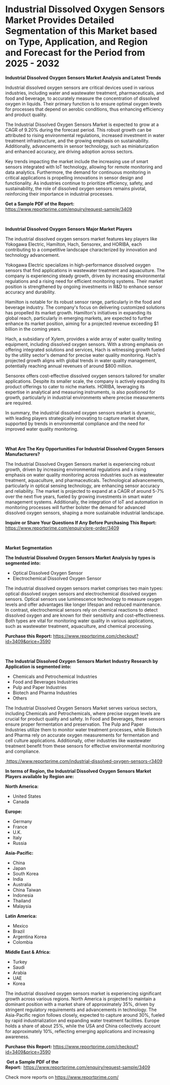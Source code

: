 <p><h1>Industrial Dissolved Oxygen Sensors Market Provides Detailed Segmentation of this Market based on Type, Application, and Region and Forecast for the Period from 2025 - 2032</h1></p><p><strong>Industrial Dissolved Oxygen Sensors Market Analysis and Latest Trends</strong></p>
<p><p>Industrial dissolved oxygen sensors are critical devices used in various industries, including water and wastewater treatment, pharmaceuticals, and food and beverage, to accurately measure the concentration of dissolved oxygen in liquids. Their primary function is to ensure optimal oxygen levels for processes that depend on aerobic conditions, thus enhancing efficiency and product quality.</p><p>The Industrial Dissolved Oxygen Sensors Market is expected to grow at a CAGR of 9.20% during the forecast period. This robust growth can be attributed to rising environmental regulations, increased investment in water treatment infrastructure, and the growing emphasis on sustainability. Additionally, advancements in sensor technology, such as miniaturization and enhanced accuracy, are driving adoption across sectors. </p><p>Key trends impacting the market include the increasing use of smart sensors integrated with IoT technology, allowing for remote monitoring and data analytics. Furthermore, the demand for continuous monitoring in critical applications is propelling innovations in sensor design and functionality. As industries continue to prioritize efficiency, safety, and sustainability, the role of dissolved oxygen sensors remains pivotal, reinforcing their importance in industrial processes.</p></p>
<p><strong>Get a Sample PDF of the Report:&nbsp;</strong> <a href="https://www.reportprime.com/enquiry/request-sample/3409?utm_campaign=2780&utm_medium=2&utm_source=Github&utm_content=ia&utm_term=18032025&utm_id=industrial-dissolved-oxygen-sensors">https://www.reportprime.com/enquiry/request-sample/3409</a></p>
<p>&nbsp;</p>
<p><strong>Industrial Dissolved Oxygen Sensors Major Market Players</strong></p>
<p><p>The industrial dissolved oxygen sensors market features key players like Yokogawa Electric, Hamilton, Hach, Sensorex, and HORIBA, each contributing to a competitive landscape characterized by innovation and technology advancement.</p><p>Yokogawa Electric specializes in high-performance dissolved oxygen sensors that find applications in wastewater treatment and aquaculture. The company is experiencing steady growth, driven by increasing environmental regulations and a rising need for efficient monitoring systems. Their market position is strengthened by ongoing investments in R&D to enhance sensor accuracy and durability.</p><p>Hamilton is notable for its robust sensor range, particularly in the food and beverage industry. The company's focus on delivering customized solutions has propelled its market growth. Hamilton's initiatives in expanding its global reach, particularly in emerging markets, are expected to further enhance its market position, aiming for a projected revenue exceeding $1 billion in the coming years.</p><p>Hach, a subsidiary of Xylem, provides a wide array of water quality testing equipment, including dissolved oxygen sensors. With a strong emphasis on offering integrated solutions and services, Hach is witnessing growth fueled by the utility sector's demand for precise water quality monitoring. Hach's projected growth aligns with global trends in water quality management, potentially reaching annual revenues of around $800 million.</p><p>Sensorex offers cost-effective dissolved oxygen sensors tailored for smaller applications. Despite its smaller scale, the company is actively expanding its product offerings to cater to niche markets. HORIBA, leveraging its expertise in analytical and measuring instruments, is also positioned for growth, particularly in industrial environments where precise measurements are required.</p><p>In summary, the industrial dissolved oxygen sensors market is dynamic, with leading players strategically innovating to capture market share, supported by trends in environmental compliance and the need for improved water quality monitoring.</p></p>
<p>&nbsp;</p>
<p><strong>What Are The Key Opportunities For Industrial Dissolved Oxygen Sensors Manufacturers?</strong></p>
<p><p>The Industrial Dissolved Oxygen Sensors market is experiencing robust growth, driven by increasing environmental regulations and a rising emphasis on water quality monitoring across industries such as wastewater treatment, aquaculture, and pharmaceuticals. Technological advancements, particularly in optical sensing technology, are enhancing sensor accuracy and reliability. The market is projected to expand at a CAGR of around 5-7% over the next five years, fueled by growing investments in smart water management systems. Additionally, the integration of IoT and automation in monitoring processes will further bolster the demand for advanced dissolved oxygen sensors, shaping a more sustainable industrial landscape.</p></p>
<p><strong>Inquire or Share Your Questions If Any Before Purchasing This Report:</strong> <a href="https://www.reportprime.com/enquiry/pre-order/3409?utm_campaign=2780&utm_medium=2&utm_source=Github&utm_content=ia&utm_term=18032025&utm_id=industrial-dissolved-oxygen-sensors">https://www.reportprime.com/enquiry/pre-order/3409</a></p>
<p>&nbsp;</p>
<p><strong>Market Segmentation</strong></p>
<p><strong>The Industrial Dissolved Oxygen Sensors Market Analysis by types is segmented into:</strong></p>
<p><ul><li>Optical Dissolved Oxygen Sensor</li><li>Electrochemical Dissolved Oxygen Sensor</li></ul></p>
<p><p>The industrial dissolved oxygen sensors market comprises two main types: optical dissolved oxygen sensors and electrochemical dissolved oxygen sensors. Optical sensors use luminescence technology to measure oxygen levels and offer advantages like longer lifespan and reduced maintenance. In contrast, electrochemical sensors rely on chemical reactions to detect dissolved oxygen and are known for their sensitivity and cost-effectiveness. Both types are vital for monitoring water quality in various applications, such as wastewater treatment, aquaculture, and chemical processing.</p></p>
<p><strong>Purchase this Report:&nbsp;</strong><a href="https://www.reportprime.com/checkout?id=3409&price=3590&utm_campaign=2780&utm_medium=2&utm_source=Github&utm_content=ia&utm_term=18032025&utm_id=industrial-dissolved-oxygen-sensors">https://www.reportprime.com/checkout?id=3409&price=3590</a></p>
<p>&nbsp;</p>
<p><strong>The Industrial Dissolved Oxygen Sensors Market Industry Research by Application is segmented into:</strong></p>
<p><ul><li>Chemicals and Petrochemical Industries</li><li>Food and Beverages Industries</li><li>Pulp and Paper Industries</li><li>Biotech and Pharma Industries</li><li>Others</li></ul></p>
<p><p>The Industrial Dissolved Oxygen Sensors Market serves various sectors, including Chemicals and Petrochemicals, where precise oxygen levels are crucial for product quality and safety. In Food and Beverages, these sensors ensure proper fermentation and preservation. The Pulp and Paper Industries utilize them to monitor water treatment processes, while Biotech and Pharma rely on accurate oxygen measurements for fermentation and cell culture applications. Additionally, other industries like wastewater treatment benefit from these sensors for effective environmental monitoring and compliance.</p></p>
<p><a href="https://www.reportprime.com/industrial-dissolved-oxygen-sensors-r3409?utm_campaign=2780&utm_medium=2&utm_source=Github&utm_content=ia&utm_term=18032025&utm_id=industrial-dissolved-oxygen-sensors">&nbsp;https://www.reportprime.com/industrial-dissolved-oxygen-sensors-r3409</a></p>
<p><strong>In terms of Region, the Industrial Dissolved Oxygen Sensors Market Players available by Region are:</strong></p>
<p>
    <p> <strong> North America: </strong>
        <ul>
            <li>United States</li>
            <li>Canada</li>
        </ul>
        </p> 
    <p> <strong> Europe: </strong>
        <ul>
            <li>Germany</li>
            <li>France</li>
            <li>U.K.</li>
            <li>Italy</li>
            <li>Russia</li>
        </ul>
        </p> 
    <p> <strong> Asia-Pacific: </strong>
        <ul>
            <li>China</li>
            <li>Japan</li>
            <li>South Korea</li>
            <li>India</li>
            <li>Australia</li>
            <li>China Taiwan</li>
            <li>Indonesia</li>
            <li>Thailand</li>
            <li>Malaysia</li>
        </ul>
        </p> 
    <p> <strong> Latin America: </strong>
        <ul>
            <li>Mexico</li>
            <li>Brazil</li>
            <li>Argentina Korea</li>
            <li>Colombia</li>
        </ul>
        </p> 
    <p> <strong> Middle East & Africa: </strong>
        <ul>
            <li>Turkey</li>
            <li>Saudi</li>
            <li>Arabia</li>
            <li>UAE</li>
            <li>Korea</li>
        </ul>
    </p>
    </p>
<p><p>The industrial dissolved oxygen sensors market is experiencing significant growth across various regions. North America is projected to maintain a dominant position with a market share of approximately 35%, driven by stringent regulatory requirements and advancements in technology. The Asia-Pacific region follows closely, expected to capture around 30%, fueled by rapid industrialization and expanding water treatment facilities. Europe holds a share of about 25%, while the USA and China collectively account for approximately 10%, reflecting emerging applications and increasing awareness.</p></p>
<p><strong>Purchase this Report: </strong><a href="https://www.reportprime.com/checkout?id=3409&price=3590&utm_campaign=2780&utm_medium=2&utm_source=Github&utm_content=ia&utm_term=18032025&utm_id=industrial-dissolved-oxygen-sensors">https://www.reportprime.com/checkout?id=3409&price=3590</a></p>
<p>&nbsp;<strong>Get a Sample PDF of the Report:&nbsp;&nbsp;</strong><a href="https://www.reportprime.com/enquiry/request-sample/3409?utm_campaign=2780&utm_medium=2&utm_source=Github&utm_content=ia&utm_term=18032025&utm_id=industrial-dissolved-oxygen-sensors">https://www.reportprime.com/enquiry/request-sample/3409</a></p>
<p><strong></strong></p>
<p>Check more reports on <a href="https://www.reportprime.com/?utm_campaign=2780&utm_medium=2&utm_source=Github&utm_content=ia&utm_term=18032025&utm_id=industrial-dissolved-oxygen-sensors">https://www.reportprime.com/</a></p>